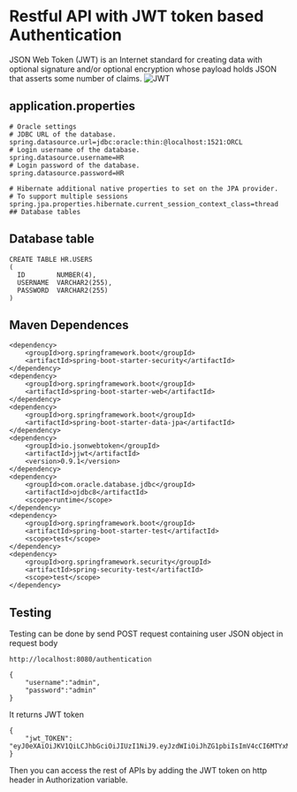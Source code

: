 # Restful API with JWT token based Authentication
JSON Web Token (JWT) is an Internet standard for creating data with optional signature and/or optional encryption whose payload holds JSON that asserts some number of claims.
![JWT](https://drive.google.com/uc?export=view&id=1V-gPjbrpXrL1yI03DgOxzT38Dq40MUpF)
## application.properties
````
# Oracle settings
# JDBC URL of the database.
spring.datasource.url=jdbc:oracle:thin:@localhost:1521:ORCL
# Login username of the database.
spring.datasource.username=HR
# Login password of the database.
spring.datasource.password=HR

# Hibernate additional native properties to set on the JPA provider.
# To support multiple sessions
spring.jpa.properties.hibernate.current_session_context_class=thread
## Database tables
````
## Database table
````
CREATE TABLE HR.USERS
(
  ID        NUMBER(4),
  USERNAME  VARCHAR2(255),
  PASSWORD  VARCHAR2(255)
)
````
## Maven Dependences
````
<dependency>
	<groupId>org.springframework.boot</groupId>
	<artifactId>spring-boot-starter-security</artifactId>
</dependency>
<dependency>
	<groupId>org.springframework.boot</groupId>
	<artifactId>spring-boot-starter-web</artifactId>
</dependency>
<dependency>
	<groupId>org.springframework.boot</groupId>
	<artifactId>spring-boot-starter-data-jpa</artifactId>
</dependency>
<dependency>
	<groupId>io.jsonwebtoken</groupId>
	<artifactId>jjwt</artifactId>
	<version>0.9.1</version>
</dependency>
<dependency>
	<groupId>com.oracle.database.jdbc</groupId>
	<artifactId>ojdbc8</artifactId>
	<scope>runtime</scope>
</dependency>
<dependency>
	<groupId>org.springframework.boot</groupId>
	<artifactId>spring-boot-starter-test</artifactId>
	<scope>test</scope>
</dependency>
<dependency>
	<groupId>org.springframework.security</groupId>
	<artifactId>spring-security-test</artifactId>
	<scope>test</scope>
</dependency>
````
## Testing
Testing can be done by send POST request containing user JSON object in request body
````
http://localhost:8080/authentication
````
````
{
    "username":"admin",
    "password":"admin"
}
````
It returns JWT token 
````
{
    "jwt_TOKEN": "eyJ0eXAiOiJKV1QiLCJhbGciOiJIUzI1NiJ9.eyJzdWIiOiJhZG1pbiIsImV4cCI6MTYxMTA4Mzk2MywiaWF0IjoxNjExMDQ3OTYzfQ.WTOMvfL4QxIFK0anxXvZkVjzFrYH_uHCTQCMZik8dac"
}
````
Then you can access the rest of APIs by adding the JWT token on http header in Authorization variable.
